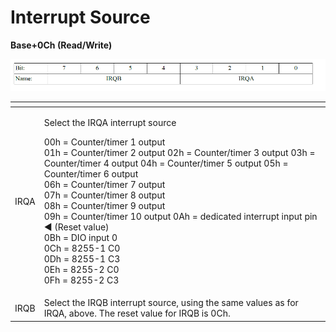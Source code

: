 # Interrupt Source

**Base+0Ch \(Read/Write\)**

![](../../../.gitbook/assets/24%20%286%29.png)

<table>
  <thead>
    <tr>
      <th style="text-align:left"></th>
      <th style="text-align:left"></th>
    </tr>
  </thead>
  <tbody>
    <tr>
      <td style="text-align:left">IRQA</td>
      <td style="text-align:left">
        <p>Select the IRQA interrupt source</p>
        <p>00h = Counter/timer 1 output
          <br />01h = Counter/timer 2 output 02h = Counter/timer 3 output 03h = Counter/timer
          4 output 04h = Counter/timer 5 output 05h = Counter/timer 6 output
          <br />06h = Counter/timer 7 output
          <br />07h = Counter/timer 8 output
          <br />08h = Counter/timer 9 output
          <br />09h = Counter/timer 10 output 0Ah = dedicated interrupt input pin &#x25C4;
          (Reset value)
          <br />0Bh = DIO input 0
          <br />0Ch = 8255-1 C0
          <br />0Dh = 8255-1 C3
          <br />0Eh = 8255-2 C0
          <br />0Fh = 8255-2 C3</p>
      </td>
    </tr>
    <tr>
      <td style="text-align:left">IRQB</td>
      <td style="text-align:left">Select the IRQB interrupt source, using the same values as for IRQA, above.
        The reset value for IRQB is 0Ch.</td>
    </tr>
  </tbody>
</table>

